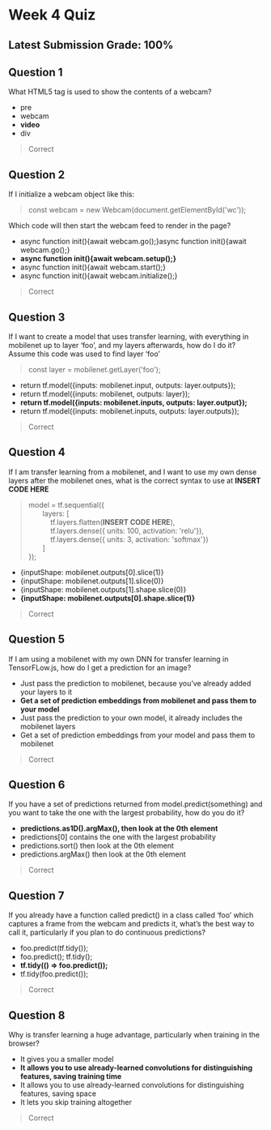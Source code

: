 # Week 4 Quiz
## Latest Submission Grade: 100%

## Question 1
What HTML5 tag is used to show the contents of a webcam?
* pre
* webcam
* **video**
* div
> Correct

## Question 2
If I initialize a webcam object like this:

> const webcam = new Webcam(document.getElementById('wc'));

Which code will then start the webcam feed to render in the page?
* async function init(){await webcam.go();}async function init(){await webcam.go();}
* **async function init(){await webcam.setup();}**
* async function init(){await webcam.start();}
* async function init(){await webcam.initialize();}
> Correct

## Question 3
If I want to create a model that uses transfer learning, with everything in mobilenet up to layer ‘foo’, and my layers afterwards, how do I do it? Assume this code was used to find layer ‘foo’
> const layer = mobilenet.getLayer('foo');

* return tf.model({inputs: mobilenet.input, outputs: layer.outputs});
* return tf.model({inputs: mobilenet, outputs: layer});
* **return tf.model({inputs: mobilenet.inputs, outputs: layer.output});**
* return tf.model({inputs: mobilenet.inputs, outputs: layer.outputs});
> Correct

## Question 4
If I am transfer learning from a mobilenet, and I want to use my own dense layers after the mobilenet ones, what is the correct syntax to use at **INSERT CODE HERE**

> model = tf.sequential({<br>
&nbsp;&nbsp;&nbsp;&nbsp;&nbsp;&nbsp;    layers: [<br>
&nbsp;&nbsp;&nbsp;&nbsp;&nbsp;&nbsp;&nbsp;&nbsp;&nbsp;&nbsp;      tf.layers.flatten(**INSERT CODE HERE**),<br>
&nbsp;&nbsp;&nbsp;&nbsp;&nbsp;&nbsp;&nbsp;&nbsp;&nbsp;&nbsp;      tf.layers.dense({ units: 100, activation: 'relu'}),<br>
&nbsp;&nbsp;&nbsp;&nbsp;&nbsp;&nbsp;&nbsp;&nbsp;&nbsp;&nbsp;      tf.layers.dense({ units: 3, activation: 'softmax'})<br>
&nbsp;&nbsp;&nbsp;&nbsp;&nbsp;&nbsp;    ]<br>
  });

* {inputShape: mobilenet.outputs[0].slice(1)}
* {inputShape: mobilenet.outputs[1].slice(0)}
* {inputShape: mobilenet.outputs[1].shape.slice(0)}
* **{inputShape: mobilenet.outputs[0].shape.slice(1)}**
> Correct

## Question 5
If I am using a mobilenet with my own DNN for transfer learning in TensorFLow.js, how do I get a prediction for an image?
* Just pass the prediction to mobilenet, because you’ve already added your layers to it
* **Get a set of prediction embeddings from mobilenet and pass them to your model**
* Just pass the prediction to your own model, it already includes the mobilenet layers
* Get a set of prediction embeddings from your model and pass them to mobilenet
> Correct

## Question 6
If you have a set of predictions returned from model.predict(something) and you want to take the one with the largest probability, how do you do it? 
* **predictions.as1D().argMax(), then look at the 0th element**
* predictions[0] contains the one with the largest probability
* predictions.sort() then look at the 0th element
* predictions.argMax() then look at the 0th element
> Correct

## Question 7
If you already have a function called predict() in a class called ‘foo’  which captures a frame from the webcam and predicts it, what’s the best way to call it, particularly if you plan to do continuous predictions?
* foo.predict(tf.tidy());
* foo.predict(); tf.tidy();
* **tf.tidy(() => foo.predict());**
* tf.tidy(foo.predict());
> Correct

## Question 8
Why is transfer learning a huge advantage, particularly when training in the browser?
* It gives you a smaller model
* **It allows you to use already-learned convolutions for distinguishing features, saving training time**
* It allows you to use already-learned convolutions for distinguishing features, saving space
* It lets you skip training altogether
> Correct
